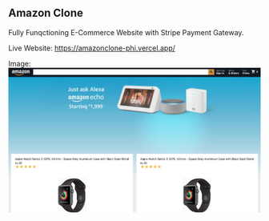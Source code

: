## Amazon Clone

Fully Funqctioning E-Commerce Website with Stripe Payment Gateway.

Live Website: https://amazonclone-phi.vercel.app/

Image:
<img src="public/amazon-clone-react.png" />
